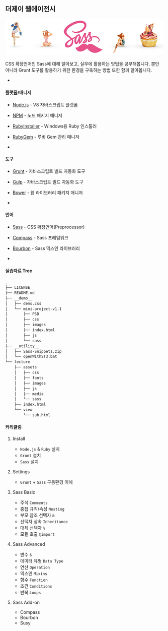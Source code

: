 ## 더제이 웹에이전시

![sass course for the jay](__demo__/the-jay-sass.jpg)

CSS 확장언어인 Sass에 대해 알아보고, 실무에 활용하는 방법을 공부해봅니다. 뿐만 아니라 Grunt 도구를 활용하기 위한 환경을 구축하는 방법 또한 함께 알아봅니다.

-

#### 플랫폼/매니저
- [Node.js](http://nodejs.org/)              - V8 자바스크립트 플랫폼
- [NPM](http://npmjs.org/)                   - 노드 패키지 매니저
- [RubyInstaller](http://rubyinstaller.org/) - Windows용 Ruby 인스톨러
- [RubyGem](https://rubygems.org/)           - 루비 Gem 관리 매니저

-

#### 도구
- [Grunt](http://gruntjs.com/) - 자바스크립트 빌드 자동화 도구
- [Gulp](http://gulpjs.com/)   - 자바스크립트 빌드 자동화 도구
- [Bower](http://bower.io/)    - 웹 라이브러리 패키지 매니저

-

#### 언어
- [Sass](http://sass-lang.com/)        - CSS 확장언어(Preprocessor)
- [Compass](http://compass-style.org/) - Sass 프레임워크
- [Bourbon](http://bourbon.io/)        - Sass 믹스인 라이브러리

-

#### 실습자료 Tree
```sh
.
├── LICENSE
├── README.md
├── __demo__
│   ├── demo.css
│   └── mini-project-v1.1
│       ├── PSD
│       ├── css
│       ├── images
│       ├── index.html
│       ├── js
│       └── sass
├── __utility__
│   ├── Sass-Snippets.zip
│   └── openWithST3.bat
└── lecture
    ├── assets
    │   ├── css
    │   ├── fonts
    │   ├── images
    │   ├── js
    │   ├── media
    │   └── sass
    ├── index.html
    └── view
        └── sub.html
```

#### 커리큘럼
1. Install
    * `Node.js` & `Ruby` 설치
    * `Grunt` 설치
    * `Sass` 설치

2. Settings
    * `Grunt` + `Sass` 구동환경 이해

3. Sass Basic
    * 주석 `Comments`
    * 중첩 규칙/속성 `Nesting`
    * 부모 참조 선택자 `&`
    * 선택자 상속 `Inheritance`
    * 대체 선택자 `%`
    * 모듈 호출 `@import`

4. Sass Advanced
    * 변수 `$`
    * 데이터 유형 `Data Type`
    * 연산 `Operation`
    * 믹스인 `Mixins`
    * 함수 `Function`
    * 조건 `Conditions`
    * 반복 `Loops`

5. Sass Add-on
    * Compass
    * Bourbon
    * Susy